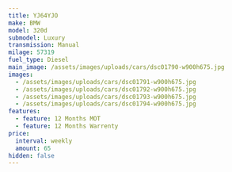 ```yaml
---
title: YJ64YJO
make: BMW
model: 320d
submodel: Luxury
transmission: Manual
milage: 57319
fuel_type: Diesel
main_image: /assets/images/uploads/cars/dsc01790-w900h675.jpg
images:
  - /assets/images/uploads/cars/dsc01791-w900h675.jpg
  - /assets/images/uploads/cars/dsc01792-w900h675.jpg
  - /assets/images/uploads/cars/dsc01793-w900h675.jpg
  - /assets/images/uploads/cars/dsc01794-w900h675.jpg
features:
  - feature: 12 Months MOT
  - feature: 12 Months Warrenty
price:
  interval: weekly
  amount: 65
hidden: false
---
```

